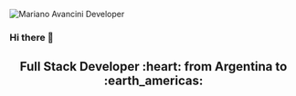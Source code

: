 ![Mariano Avancini Developer](https://github.com/avancini16/avancini16/blob/main/Cover/cover.gif)
### Hi there 👋

<h2 align="center">
Full Stack Developer :heart: from Argentina to :earth_americas:
</h2>

<!--
**avancini16/avancini16** is a ✨ _special_ ✨ repository because its `README.md` (this file) appears on your GitHub profile.

Here are some ideas to get you started:

- 🔭 I’m currently working on ...
- 🌱 I’m currently learning ...
- 👯 I’m looking to collaborate on ...
- 🤔 I’m looking for help with ...
- 💬 Ask me about ...
- 📫 How to reach me: ...
- 😄 Pronouns: ...
- ⚡ Fun fact: ...
-->
